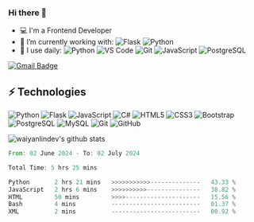 ### Hi there 👋
- 💻 I'm a Frontend Developer
- 🌱 I’m currently working with:
    ![Flask](https://img.shields.io/badge/-Flask-%23000?style=flat-round&logo=flask)
    ![Python](https://img.shields.io/badge/-Python-%2314354C?style=flat-round&logo=Python)
- 🚀 I use daily: 
    ![Python](https://img.shields.io/badge/-Python-%2314354C?style=flat-round&logo=Python)
    ![VS Code](https://img.shields.io/badge/-VS%20Code-007ACC?style=flat-round&logo=visual-studio-code)
    ![Git](https://img.shields.io/badge/-Git-black?style=flat-round&logo=git)
    ![JavaScript](https://img.shields.io/badge/-JavaScript-%23323330?style=flat-round&logo=javascript)
    ![PostgreSQL](https://img.shields.io/badge/-PostgreSQL-336791?style=flat-round&logo=postgresql)

[![Gmail Badge](https://img.shields.io/badge/-waiyanlin.dev@gmail.com-red?style=flat-round&logo=Gmail&logoColor=white&link=mailto:waiyanlin.dev@gmail.com)](mailto:waiyanlin.dev@gmail.com "Send me email!")
<!--
[![Linkedin Badge](https://img.shields.io/badge/-naylintun-green?style=flat-round&logo=Linkedin&logoColor=white&link=https://www.linkedin.com/in/nay-lin-tun-30726b112/)](https://www.linkedin.com/in/nay-lin-tun-30726b112/ "LinkedIn")
[![Facebook Badge](https://img.shields.io/badge/-NayLinTun-0078FF?style=flat-round&logo=Facebook&logoColor=white&link=https://www.facebook.com/konay99)](https://www.facebook.com/konay99 "Connect on Facebook")
[![Messenger Badge](https://img.shields.io/badge/-Messenger-0078FF?style=flat&logo=Messenger&logoColor=white)](https://m.me/konay99 "Connect on Messenger")
-->

## ⚡ Technologies

![Python](https://img.shields.io/badge/-Python-%2314354C?style=flat-round&logo=Python)
![Flask](https://img.shields.io/badge/-Flask-%23000?style=flat-round&logo=flask)
![JavaScript](https://img.shields.io/badge/-JavaScript-%23323330?style=flat-round&logo=javascript)
![C#](https://img.shields.io/badge/C%23%20-%23239120.svg?&style=flat-round&logo=c-sharp)
![HTML5](https://img.shields.io/badge/-HTML5-E34F26?style=flat-round&logo=html5&logoColor=white)
![CSS3](https://img.shields.io/badge/-CSS3-1572B6?style=flat-round&logo=css3)
![Bootstrap](https://img.shields.io/badge/-Bootstrap-563D7C?style=flat-round&logo=bootstrap)
![PostgreSQL](https://img.shields.io/badge/-PostgreSQL-336791?style=flat-round&logo=postgresql)
![MySQL](https://img.shields.io/badge/-MySQL-black?style=flat-round&logo=mysql)
![Git](https://img.shields.io/badge/-Git-black?style=flat-round&logo=git)
![GitHub](https://img.shields.io/badge/-GitHub-181717?style=flat-round&logo=github)



![waiyanlindev's github stats](https://github-readme-stats.vercel.app/api?username=waiyanlindev&count_private=true&show_icons=true&theme=radical&include_all_commits=true)

<!--![Top Langs](https://github-readme-stats.vercel.app/api/top-langs/?username=waiyanlindev)-->

<!--START_SECTION:waka-->

```rust
From: 02 June 2024 - To: 02 July 2024

Total Time: 5 hrs 25 mins

Python       2 hrs 21 mins   >>>>>>>>>>>--------------   43.33 %
JavaScript   2 hrs 6 mins    >>>>>>>>>>---------------   38.82 %
HTML         50 mins         >>>>---------------------   15.56 %
Bash         4 mins          -------------------------   01.37 %
XML          2 mins          -------------------------   00.92 %
```

<!--END_SECTION:waka-->

<!--
![Metrics](https://github.com/waiyanlindev/waiyanlindev/blob/master/github-metrics.svg)
-->

<!--
![Visitor Badge](https://visitor-badge.laobi.icu/badge?page_id=waiyanlindev.waiyanlindev)
-->

<!--
**waiyanlindev/waiyanlindev** is a ✨ _special_ ✨ repository because its `README.md` (this file) appears on your GitHub profile.

Here are some ideas to get you started:

- 🔭 I’m currently working on ...
- 🌱 I’m currently learning ...
- 👯 I’m looking to collaborate on ...
- 🤔 I’m looking for help with ...
- 💬 Ask me about ...
- 📫 How to reach me: ...
- 😄 Pronouns: ...
- ⚡ Fun fact: ...
-->
